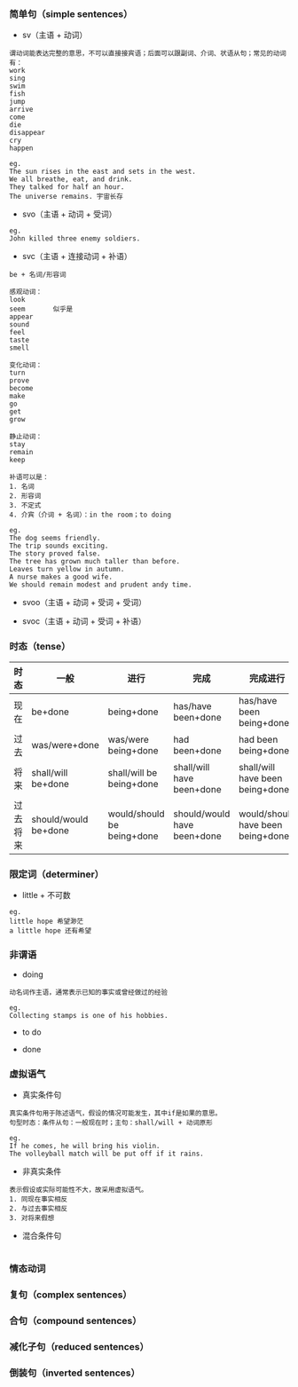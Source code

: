 ### 简单句（simple sentences）

- sv（主语 + 动词）

```
谓动词能表达完整的意思，不可以直接接宾语；后面可以跟副词、介词、状语从句；常见的动词有：
work
sing
swim
fish
jump
arrive
come
die
disappear
cry
happen

eg.
The sun rises in the east and sets in the west.
We all breathe, eat, and drink.
They talked for half an hour.
The universe remains. 宇宙长存
```

- svo（主语 + 动词 + 受词）

```
eg.
John killed three enemy soldiers.
```

- svc（主语 + 连接动词 + 补语）

```
be + 名词/形容词

感观动词：
look
seem       似乎是
appear
sound
feel
taste
smell

变化动词：
turn
prove
become
make
go
get
grow

静止动词：
stay
remain
keep

补语可以是：
1. 名词
2. 形容词
3. 不定式
4. 介宾（介词 + 名词）：in the room；to doing

eg.
The dog seems friendly.
The trip sounds exciting.
The story proved false.
The tree has grown much taller than before.
Leaves turn yellow in autumn.
A nurse makes a good wife.
We should remain modest and prudent andy time.
```

- svoo（主语 + 动词 + 受词 + 受词）

- svoc（主语 + 动词 + 受词 + 补语）

### 时态（tense）

时态|一般|进行|完成|完成进行
--|--|--|--|--
现在|be+done|being+done|has/have been+done|has/have been being+done
过去|was/were+done|was/were being+done|had been+done|had been being+done
将来|shall/will be+done|shall/will be being+done|shall/will have been+done|shall/will have been being+done
过去将来|should/would be+done|would/should be being+done|should/would have been+done|would/should have been being+done

### 限定词（determiner）

- little + 不可数

```
eg.  
little hope 希望渺茫  
a little hope 还有希望
```

### 非谓语

- doing

```
动名词作主语，通常表示已知的事实或曾经做过的经验

eg.
Collecting stamps is one of his hobbies.
```

- to do

- done

### 虚拟语气

- 真实条件句

```
真实条件句用于陈述语气，假设的情况可能发生，其中if是如果的意思。
句型时态：条件从句：一般现在时；主句：shall/will + 动词原形

eg.
If he comes, he will bring his violin.
The volleyball match will be put off if it rains.
```

- 非真实条件

```
表示假设或实际可能性不大，故采用虚拟语气。
1. 同现在事实相反
2. 与过去事实相反
3. 对将来假想
```

- 混合条件句

```

```

### 情态动词

### 复句（complex sentences）


### 合句（compound sentences）


### 减化子句（reduced sentences）


### 倒装句（inverted sentences）